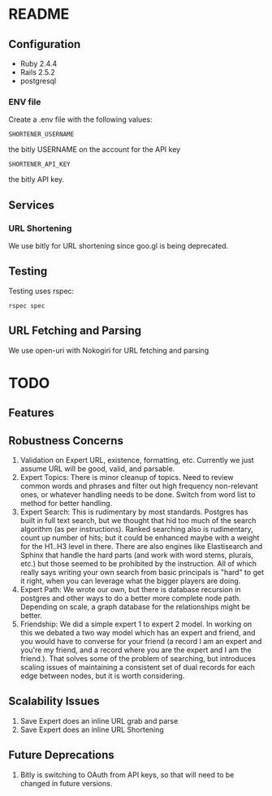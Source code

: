 # README

## Configuration

- Ruby 2.4.4
- Rails 2.5.2
- postgresql

### ENV file

Create a .env file with the following values:

`SHORTENER_USERNAME`

the bitly USERNAME on the account for the API key

`SHORTENER_API_KEY`

the bitly API key.

## Services

### URL Shortening

We use bitly for URL shortening since goo.gl is being deprecated.

## Testing

Testing uses rspec:

`rspec spec`

## URL Fetching and Parsing

We use open-uri with Nokogiri for URL fetching and parsing

# TODO

## Features

## Robustness Concerns

1. Validation on Expert URL, existence, formatting, etc. Currently we just assume URL will be good, valid, and parsable.
1. Expert Topics: There is minor cleanup of topics. Need to review common words and phrases and filter out high frequency non-relevant ones, or whatever handling needs to be done. Switch from word list to method for better handling.
2. Expert Search: This is rudimentary by most standards. Postgres has built in full text search, but we thought that hid too much of the search algorithm (as per instructions). Ranked searching also is rudimentary, count up number of hits; but it could be enhanced maybe with a weight for the H1..H3 level in there. There are also engines like Elastisearch and Sphinx that handle the hard parts (and work with word stems, plurals, etc.) but those seemed to be prohibited by the instruction. All of which really says writing your own search from basic principals is "hard" to get it right, when you can leverage what the bigger players are doing.
3. Expert Path: We wrote our own, but there is database recursion in postgres and other ways to do a better more complete node path. Depending on scale, a graph database for the relationships might be better.
4. Friendship: We did a simple expert 1 to expert 2 model. In working on this we debated a two way model which has an expert and friend, and you would have to converse for your friend (a record I am an expert and you're my friend, and a record where you are the expert and I am the friend.). That solves some of the problem of searching, but introduces scaling issues of maintaining a consistent set of dual records for each edge between nodes, but it is worth considering.

## Scalability Issues

1. Save Expert does an inline URL grab and parse
1. Save Expert does an inline URL Shortening

## Future Deprecations

1. Bitly is switching to OAuth from API keys, so that will need to be changed in future versions.


